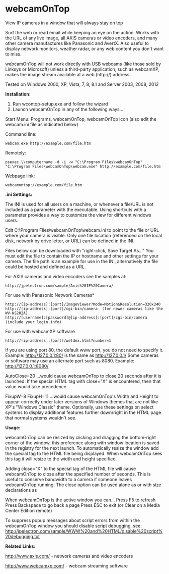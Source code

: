 # webcamOnTop
View IP cameras in a window that will always stay on top

Surf the web or read email while keeping an eye on the action. Works with the URL of any live image, all AXIS cameras or video encoders, and many other camera manufactures like Panasonic and AvertX. Also useful to display network monitors, weather radar, or any web content you don't want to miss.

webcamOnTop will not work directly with USB webcams (like those sold by Linksys or Microsoft) unless a third-party application, such as webcamXP, makes the image stream available at a web (http://) address.

Tested on Windows 2000, XP, Vista, 7, 8, 8.1 and Server 2003, 2008, 2012

<b>Installation:</b>

1) Run wcontop-setup.exe and follow the wizard
2) Launch webcamOnTop in any of the following ways...

Start Menu:  Programs, webcamOnTop, webcamOnTop icon (also edit the webcam.ini file as indicated below)

Command line: 

    webcam.exe http://example.com/file.htm

Remotely:

    psexec \\computername -d -i -w "C:\Program Files\webcamOnTop" "C:\Program Files\webcamOnTop\webcam.exe" http://example.com/file.htm

Webpage link:

    webcamontop://example.com/file.htm

<b>.ini Settings:</b>

The INI is used for all users on a machine, or whenever a file/URL is not included as a parameter with the executable. Using shortcuts with a parameter provides a way to customize the view for different windows users.

Edit C:\Program Files\webcamOnTop\webcam.ini to point to the file or URL where your camera is visible. Only one file location (referenced on the local disk, network by drive letter, or URL) can be defined in the INI.

Files below can be downloaded with "right-click, Save Target As..."  You must edit the file to contain the IP or hostname and other settings for your camera. The file path is an example for use in the INI, alternatively the file could be hosted and defined as a URL.

For AXIS cameras and video encoders see the samples at:

    http://jpelectron.com/sample/Axis%20IP%20Camera/

For use with Panasonic Network Cameras*

    http://[ip-address]:[port]/ImageViewer?Mode=Motion&Resolution=320x240
    http://[ip-address]:[port]/cgi-bin/camera  (for newer cameras like the WV-NS202A)
    http://[username]:[password]@[ip-address]:[port]/cgi-bin/camera  (include your login info)

For use with webcamXP software

    http://[ip-address]:[port]/wetdex.html?number=1

If you are using port 80, the default www port, you do not need to specify it.
Example: http://127.0.0.1:80/ is the same as http://127.0.0.1/
Some cameras or software may use an alternate port such as 8080.
Example: http://127.0.0.1:8080/

AutoClose=20
...would cause webcamOnTop to close 20 seconds after it is launched. If the special HTML tag with close="X" is encountered, then that value would take precedence.

FixupW=8
FixupH=11
...would cause webcamOnTop's Width and Height to appear correctly under later versions of Windows themes that are not like XP's "Windows Classic" theme. Optionally, use these settings on select systems to display additional features further down/right in the HTML page that normal systems wouldn't see.

<b>Usage:</b>

webcamOnTop can be resized by clicking and dragging the bottom-right corner of the window, this preference along with window location is saved in the registry for the next launch. To automatically resize the window add the special tag <webcamontop width="362" height="295"> to the HTML file being displayed. When webcamOnTop sees this tag it will resize to the width and height specified.

Adding close="X" to the special tag of the HTML file will cause webcamOnTop to close after the specified number of seconds. This is useful to conserve bandwidth to a camera if someone leaves webcamOnTop running. The close option can be used alone as <webcamontop close="10"> or with size declarations as <webcamontop width="640" height="480" close="10">

When webcamOnTop is the active window you can...
Press F5 to refresh
Press Backspace to go back a page
Press ESC to exit (or Clear on a Media Center Edition remote)

To suppress popup messages about script errors from within the webcamOnTop window you should disable script debugging, see: http://jpelectron.com/sample/WWW%20and%20HTML/disable%20script%20debugging.txt

<b>Related Links:</b>

http://www.axis.com/ - network cameras and video encoders

http://www.webcamxp.com/ - webcam streaming software
